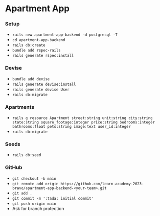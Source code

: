 # Apartment App

### Setup

- `rails new apartment-app-backend -d postgresql -T`
- `cd apartment-app-backend`
- `rails db:create`
- `bundle add rspec-rails`
- `rails generate rspec:install`

### Devise

- `bundle add devise`
- `rails generate devise:install`
- `rails generate devise User`
- `rails db:migrate`

### Apartments

- `rails g resource Apartment street:string unit:string city:string state:string square_footage:integer price:string bedrooms:integer bathrooms:float pets:string image:text user_id:integer`
- `rails db:migrate`

### Seeds

- `rails db:seed`

### GitHub

- `git checkout -b main`
- `git remote add origin https://github.com/learn-academy-2023-bravo/apartment-app-backend-<your-team>.git`
- `git add .`
- `git commit -m ':tada: initial commit'`
- `git push origin main`
- Ask for branch protection
